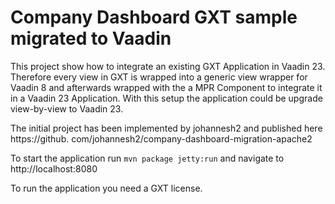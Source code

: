 # Company Dashboard GXT sample migrated to Vaadin

This project show how to integrate an existing GXT Application in Vaadin 23. Therefore every view in GXT is wrapped 
into a generic view wrapper for Vaadin 8 and afterwards wrapped with the a MPR Component to integrate it in a 
Vaadin 23 Application. With this setup the application could be upgrade view-by-view to Vaadin 23.

The initial project has been implemented by johannesh2 and published here https://github.
com/johannesh2/company-dashboard-migration-apache2

To start the application run `mvn package jetty:run` and navigate to http://localhost:8080

To run the application you need a GXT license.